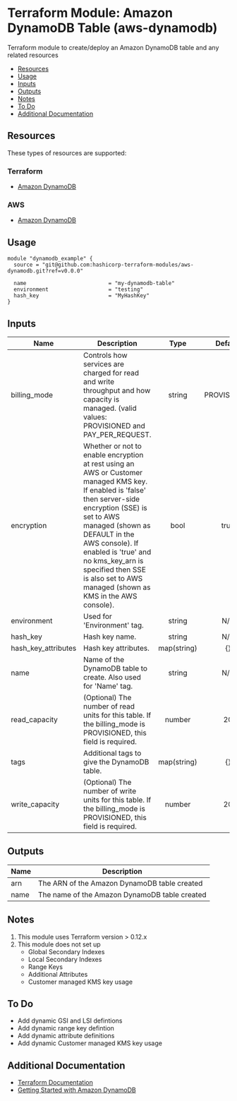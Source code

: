 # Terraform Module: Amazon DynamoDB Table (aws-dynamodb)

Terraform module to create/deploy an Amazon DynamoDB table and any related resources

* [Resources](#Resources)
* [Usage](#Usage)
* [Inputs](#Inputs)
* [Outputs](#Outputs)
* [Notes](#Notes)
* [To Do](#To-Do)
* [Additional Documentation](#Additional-Documentation)


## Resources

These types of resources are supported:

### Terraform

* [Amazon DynamoDB](https://www.terraform.io/docs/providers/aws/r/dynamodb_table.html)

### AWS

* [Amazon DynamoDB](https://aws.amazon.com/dynamodb/)


## Usage

```hcl
module "dynamodb_example" {
  source = "git@github.com:hashicorp-terraform-modules/aws-dynamodb.git?ref=v0.0.0"

  name                          = "my-dynamodb-table"
  environment                   = "testing"
  hash_key                      = "MyHashKey"
}
```

<!-- BEGINNING OF PRE-COMMIT-TERRAFORM DOCS HOOK -->

## Inputs

| Name | Description | Type | Default | Required |
|------|-------------|:----:|:-----:|:-----:|
| billing\_mode | Controls how services are charged for read and write throughput and how capacity is managed. (valid values: PROVISIONED and PAY\_PER\_REQUEST. | string | PROVISIONED | No |
| encryption | Whether or not to enable encryption at rest using an AWS or Customer managed KMS key. If enabled is 'false' then server-side encryption (SSE) is set to AWS managed (shown as DEFAULT in the AWS console). If enabled is 'true' and no kms_key_arn is specified then SSE is also set to AWS managed (shown as KMS in the AWS console). | bool | true | No |
| environment | Used for 'Environment' tag. | string | N/A | Yes |
| hash\_key | Hash key name. | string | N/A | Yes |
| hash\_key\_attributes | Hash key attributes. | map(string) | {} | No |
| name | Name of the DynamoDB table to create. Also used for 'Name' tag. | string | N/A | Yes |
| read\_capacity | (Optional) The number of read units for this table. If the billing_mode is PROVISIONED, this field is required. | number | 20 | No |
| tags | Additional tags to give the DynamoDB table. | map(string) | {} | No |
| write\_capacity | (Optional) The number of write units for this table. If the billing_mode is PROVISIONED, this field is required. | number | 20 | No |

## Outputs

| Name | Description |
|------|-------------|
| arn | The ARN of the Amazon DynamoDB table created |
| name | The name of the Amazon DynamoDB table created |

<!-- END OF PRE-COMMIT-TERRAFORM DOCS HOOK -->

## Notes

1. This module uses Terraform version > 0.12.x
2. This module does not set up
   - Global Secondary Indexes
   - Local Secondary Indexes
   - Range Keys
   - Additional Attributes
   - Customer managed KMS key usage

## To Do

* Add dynamic GSI and LSI defintions
* Add dynamic range key defintion
* Add dynamic attribute definitions
* Add dynamic Customer managed KMS key usage

## Additional Documentation

- [Terraform Documentation](https://www.terraform.io/docs/index.html)
- [Getting Started with Amazon DynamoDB](https://us-west-2.console.aws.amazon.com/dynamodb/home?region=us-west-2#gettingStarted:)
